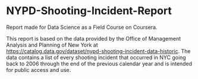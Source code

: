 # NYPD-Shooting-Incident-Report
Report made for Data Science as a Field Course on Coursera.

This report is based on the data provided by the Office of Management Analysis and Planning of New York at https://catalog.data.gov/dataset/nypd-shooting-incident-data-historic. The data contains a list of every shooting incident that occurred in NYC going back to 2006 through the end of the previous calendar year and is intended for public access and use.
